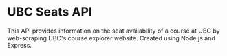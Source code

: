# UBC Seats API

This API provides information on the seat availability of a course at UBC by web-scraping UBC's course explorer website. Created using Node.js and Express.
